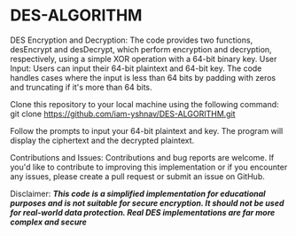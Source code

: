 # DES-ALGORITHM
DES Encryption and Decryption: The code provides two functions, desEncrypt and desDecrypt, which perform encryption and decryption, respectively, using a simple XOR operation with a 64-bit binary key.
User Input: Users can input their 64-bit plaintext and 64-bit key. The code handles cases where the input is less than 64 bits by padding with zeros and truncating if it's more than 64 bits.

Clone this repository to your local machine using the following command: 
git clone https://github.com/iam-yshnav/DES-ALGORITHM.git

Follow the prompts to input your 64-bit plaintext and key. The program will display the ciphertext and the decrypted plaintext.

Contributions and Issues:
Contributions and bug reports are welcome. If you'd like to contribute to improving this implementation or if you encounter any issues, please create a pull request or submit an issue on GitHub.

Disclaimer:
***This code is a simplified implementation for educational purposes and is not suitable for secure encryption. It should not be used for real-world data protection. Real DES implementations are far more complex and secure***
